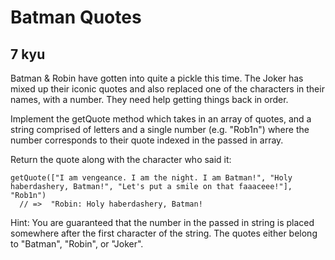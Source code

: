 # Batman Quotes
## 7 kyu

Batman & Robin have gotten into quite a pickle this time. The Joker has mixed up their iconic quotes and also replaced one of the characters in their names, with a number. They need help getting things back in order.

Implement the getQuote method which takes in an array of quotes, and a string comprised of letters and a single number (e.g. "Rob1n") where the number corresponds to their quote indexed in the passed in array.

Return the quote along with the character who said it:
```
getQuote(["I am vengeance. I am the night. I am Batman!", "Holy haberdashery, Batman!", "Let's put a smile on that faaaceee!"], "Rob1n") 
  // =>  "Robin: Holy haberdashery, Batman!
```
Hint: You are guaranteed that the number in the passed in string is placed somewhere after the first character of the string. The quotes either belong to "Batman", "Robin", or "Joker".
